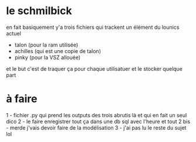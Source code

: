 # le schmilbick

en fait basiquement y'a trois fichiers qui trackent un élément du lounics actuel
- talon (pour la ram utilisée)
- achilles (qui est une copie de talon)
- pinky (pour la VSZ allouée)

et le but c'est de traquer ça pour chaque utilisatuer et le stocker quelque part

# à faire
1 - fichier .py qui prend les outputs des trois abrutis là et qui en fait un seul dico
2 - le faire enregistrer tout ça dans une db sql avec l'heure et tout
	2 bis - merde j'vais devoir faire de la modélisation
3 - j'ai pas lu le reste du sujet lol
